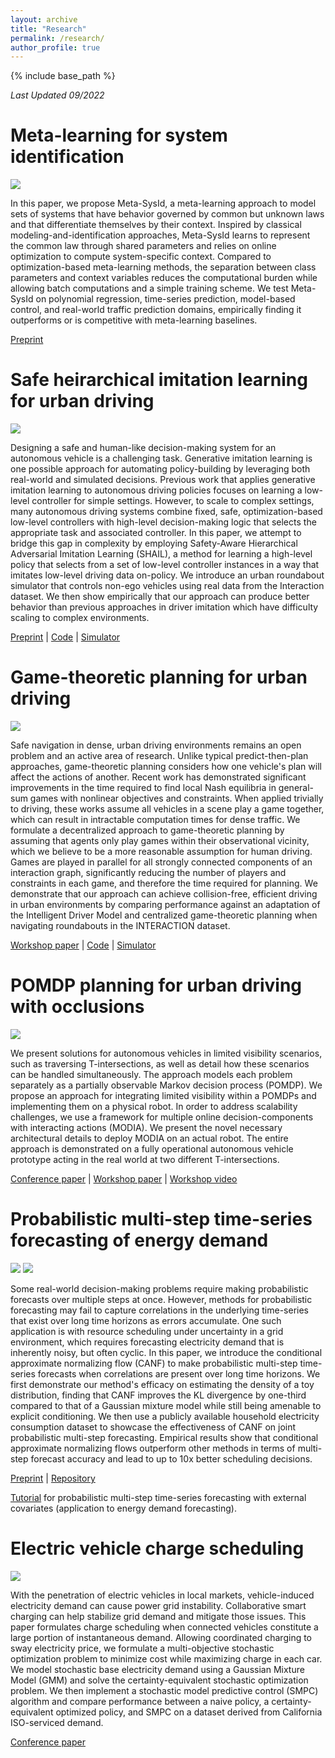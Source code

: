 ```yaml
---
layout: archive
title: "Research"
permalink: /research/
author_profile: true
---
```


{% include base_path %}

_Last Updated 09/2022_

Meta-learning for system identification
=====
![](/images/research_metasysid.png)

In this paper, we propose Meta-SysId, a meta-learning approach to model sets of systems that have behavior governed by common but unknown laws and that differentiate themselves by their context. Inspired by classical modeling-and-identification approaches, Meta-SysId learns to represent the common law through shared parameters and relies on online optimization to compute system-specific context. Compared to optimization-based meta-learning methods, the separation between class parameters and context variables reduces the computational burden while allowing batch computations and a simple training scheme. We test Meta-SysId on polynomial regression, time-series prediction, model-based control, and real-world traffic prediction domains, empirically finding it outperforms or is competitive with meta-learning baselines.

[Preprint](https://arxiv.org/abs/2206.00694)

Safe heirarchical imitation learning for urban driving
=====
![](/images/research_shail.png)

Designing a safe and human-like decision-making system for an autonomous vehicle is a challenging task. Generative imitation learning is one possible approach for automating policy-building by leveraging both real-world and simulated decisions. Previous work that applies generative imitation learning to autonomous driving policies focuses on learning a low-level controller for simple settings. However, to scale to complex settings, many autonomous driving systems combine fixed, safe, optimization-based low-level controllers with high-level decision-making logic that selects the appropriate task and associated controller. In this paper, we attempt to bridge this gap in complexity by employing Safety-Aware Hierarchical Adversarial Imitation Learning (SHAIL), a method for learning a high-level policy that selects from a set of low-level controller instances in a way that imitates low-level driving data on-policy. We introduce an urban roundabout simulator that controls non-ego vehicles using real data from the Interaction dataset. We then show empirically that our approach can produce better behavior than previous approaches in driver imitation which have difficulty scaling to complex environments.

[Preprint](https://arxiv.org/abs/2204.01922) \| [Code](https://github.com/sisl/InteractionImitation) \| [Simulator](https://github.com/sisl/InteractionSimulator)

Game-theoretic planning for urban driving
=====
![](/images/research_decnash.png)

Safe navigation in dense, urban driving environments remains an open problem and an active area of research. Unlike typical predict-then-plan approaches, game-theoretic planning considers how one vehicle's plan will affect the actions of another. Recent work has demonstrated significant improvements in the time required to find local Nash equilibria in general-sum games with nonlinear objectives and constraints. When applied trivially to driving, these works assume all vehicles in a scene play a game together, which can result in intractable computation times for dense traffic. We formulate a decentralized approach to game-theoretic planning by assuming that agents only play games within their observational vicinity, which we believe to be a more reasonable assumption for human driving. Games are played in parallel for all strongly connected components of an interaction graph, significantly reducing the number of players and constraints in each game, and therefore the time required for planning. We demonstrate that our approach can achieve collision-free, efficient driving in urban environments by comparing performance against an adaptation of the Intelligent Driver Model and centralized game-theoretic planning when navigating roundabouts in the INTERACTION dataset. 

[Workshop paper](https://arxiv.org/abs/2201.0271) \| [Code](https://github.com/sisl/DecNashPlanning) \| [Simulator](https://github.com/sisl/InteractionSimulator)


POMDP planning for urban driving with occlusions
=====
![](/images/research_modia.png)

We present solutions for autonomous vehicles in limited visibility scenarios, such as traversing T-intersections, as well as detail how these scenarios can be handled simultaneously. The approach models each problem separately as a partially observable Markov decision process (POMDP). We propose an approach for integrating limited visibility within a POMDPs and implementing them on a physical robot. In order to address scalability challenges, we use a framework for multiple online decision-components with interacting actions (MODIA). We present the novel necessary architectural details to deploy MODIA on an actual robot. The entire approach is demonstrated on a fully operational autonomous vehicle prototype acting in the real world at two different T-intersections.

[Conference paper](https://ieeexplore.ieee.org/abstract/document/9419519/) \|
[Workshop paper](https://drive.google.com/file/d/1x1okLTMYdwALAdfYkeIO9IVVQXkuSa8d/view) \|
[Workshop video](https://www.youtube.com/watch?v=NojRqX3cIH4&feature=youtu.be)

Probabilistic multi-step time-series forecasting of energy demand
=====
![](/images/research_jdf-3.png)
![](/images/research_jdf-2.png)

Some real-world decision-making problems require making probabilistic forecasts over multiple steps at once. However, methods for probabilistic forecasting may fail to capture correlations in the underlying time-series that exist over long time horizons as errors accumulate. One such application is with resource scheduling under uncertainty in a grid environment, which requires forecasting electricity demand that is inherently noisy, but often cyclic. In this paper, we introduce the conditional approximate normalizing flow (CANF) to make probabilistic multi-step time-series forecasts when correlations are present over long time horizons. We first demonstrate our method's efficacy on estimating the density of a toy distribution, finding that CANF improves the KL divergence by one-third compared to that of a Gaussian mixture model while still being amenable to explicit conditioning. We then use a publicly available household electricity consumption dataset to showcase the effectiveness of CANF on joint probabilistic multi-step forecasting. Empirical results show that conditional approximate normalizing flows outperform other methods in terms of multi-step forecast accuracy and lead to up to 10x better scheduling decisions.

[Preprint](https://arxiv.org/abs/2201.02753) \| [Repository](https://github.com/sisl/JointDemandForecasting)

[Tutorial](https://colab.research.google.com/drive/1xA3x-hi2JpsuBuiZwkGDDLNl1iGefjvy) for probabilistic multi-step time-series forecasting with external covariates (application to energy demand forecasting).

Electric vehicle charge scheduling
=====
![](/images/research_evcharging-1.png)

With the penetration of electric vehicles in local markets, vehicle-induced electricity demand can cause power grid instability. Collaborative smart charging can help stabilize grid demand and mitigate those issues. This paper formulates charge scheduling when connected vehicles constitute a large portion of instantaneous demand. Allowing coordinated charging to sway electricity price, we formulate a multi-objective stochastic optimization problem to minimize cost while maximizing charge in each car. We model stochastic base electricity demand using a Gaussian Mixture Model (GMM) and solve the certainty-equivalent stochastic optimization problem. We then implement a stochastic model predictive control (SMPC) algorithm and compare performance between a naive policy, a certainty-equivalent optimized policy, and SMPC on a dataset derived from California ISO-serviced demand.

[Conference paper](https://ieeexplore.ieee.org/abstract/document/8965237/)